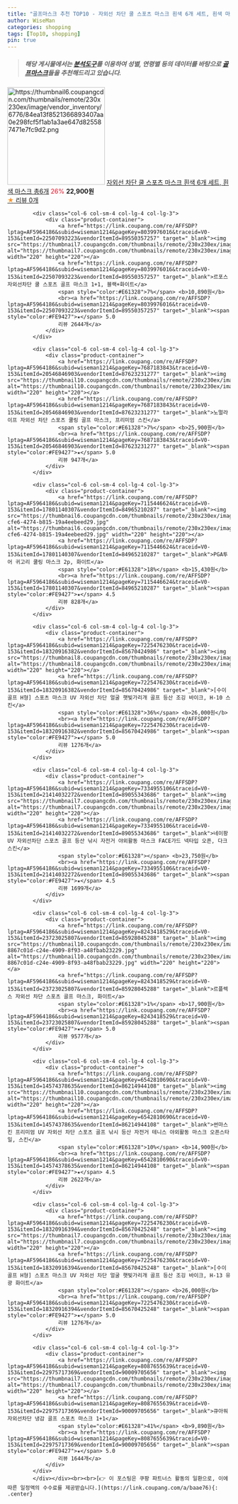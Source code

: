 ```yaml
---
title: "골프마스크 추천 TOP10 - 자외선 차단 쿨 스포츠 마스크 흰색 6개 세트, 흰색 마스크 총6개"
author: WiseMan
categories: shopping
tags: [Top10, shopping]
pin: true
---
```


> ##### 해당 게시물에서는 [**분석도구**](https://itemscout.io/)를 이용하여 **성별**, **연령별** 등의 데이터를 바탕으로 [**골프마스크**](https://link.coupang.com/a/baae76)들을 추천해드리고 있습니다.
<div class="container"><div class="row">
            <div class="col-6 col-sm-4 col-lg-4 col-lg-3">
                <div class="product-container">
                    <a href="https://link.coupang.com/re/AFFSDP?lptag=AF5964186&subid=wiseman1214&pageKey=8220842917&traceid=V0-153&itemId=23627601276&vendorItemId=90653099262" target="_blank"><img src="https://thumbnail6.coupangcdn.com/thumbnails/remote/230x230ex/image/vendor_inventory/6776/84ea13f8521366893407aa0e298fcf5f1ab1a3ae647d825587471e7fc9d2.png" alt="https://thumbnail6.coupangcdn.com/thumbnails/remote/230x230ex/image/vendor_inventory/6776/84ea13f8521366893407aa0e298fcf5f1ab1a3ae647d825587471e7fc9d2.png" width="220" height="220"></a>
                    <a href="https://link.coupang.com/re/AFFSDP?lptag=AF5964186&subid=wiseman1214&pageKey=8220842917&traceid=V0-153&itemId=23627601276&vendorItemId=90653099262" target="_blank">자외선 차단 쿨 스포츠 마스크 흰색 6개 세트, 흰색 마스크 총6개</a>
                    <span style="color:#E61328">26%</span> <b>22,900원</b>
                    <br><a href="https://link.coupang.com/re/AFFSDP?lptag=AF5964186&subid=wiseman1214&pageKey=8220842917&traceid=V0-153&itemId=23627601276&vendorItemId=90653099262" target="_blank"><span style="color:#FE9427">★</span> 
                    리뷰 0개</a>
                </div>
            </div>
            
            <div class="col-6 col-sm-4 col-lg-4 col-lg-3">
                <div class="product-container">
                    <a href="https://link.coupang.com/re/AFFSDP?lptag=AF5964186&subid=wiseman1214&pageKey=8039976016&traceid=V0-153&itemId=22507093223&vendorItemId=89550357257" target="_blank"><img src="https://thumbnail7.coupangcdn.com/thumbnails/remote/230x230ex/image/vendor_inventory/bcac/36f1ac5e7e1c2a7302e090e903f4ce2d177fe260409a38cec4cdaea4c225.jpg" alt="https://thumbnail7.coupangcdn.com/thumbnails/remote/230x230ex/image/vendor_inventory/bcac/36f1ac5e7e1c2a7302e090e903f4ce2d177fe260409a38cec4cdaea4c225.jpg" width="220" height="220"></a>
                    <a href="https://link.coupang.com/re/AFFSDP?lptag=AF5964186&subid=wiseman1214&pageKey=8039976016&traceid=V0-153&itemId=22507093223&vendorItemId=89550357257" target="_blank">르포스 자외선차단 쿨 스포츠 골프 마스크 1+1, 블랙+화이트</a>
                    <span style="color:#E61328">7%</span> <b>10,890원</b>
                    <br><a href="https://link.coupang.com/re/AFFSDP?lptag=AF5964186&subid=wiseman1214&pageKey=8039976016&traceid=V0-153&itemId=22507093223&vendorItemId=89550357257" target="_blank"><span style="color:#FE9427">★</span> 5.0
                    리뷰 2644개</a>
                </div>
            </div>
            
            <div class="col-6 col-sm-4 col-lg-4 col-lg-3">
                <div class="product-container">
                    <a href="https://link.coupang.com/re/AFFSDP?lptag=AF5964186&subid=wiseman1214&pageKey=7687183843&traceid=V0-153&itemId=20546846903&vendorItemId=87623231277" target="_blank"><img src="https://thumbnail10.coupangcdn.com/thumbnails/remote/230x230ex/image/vendor_inventory/b442/c659f0ca1688831869266f97cd51455fc03278daeb22bec81bc78f8b7dd7.png" alt="https://thumbnail10.coupangcdn.com/thumbnails/remote/230x230ex/image/vendor_inventory/b442/c659f0ca1688831869266f97cd51455fc03278daeb22bec81bc78f8b7dd7.png" width="220" height="220"></a>
                    <a href="https://link.coupang.com/re/AFFSDP?lptag=AF5964186&subid=wiseman1214&pageKey=7687183843&traceid=V0-153&itemId=20546846903&vendorItemId=87623231277" target="_blank">노멀라이프 자외선 차단 스포츠 쿨링 골프 마스크, 프리미엄 스킨</a>
                    <span style="color:#E61328">7%</span> <b>25,900원</b>
                    <br><a href="https://link.coupang.com/re/AFFSDP?lptag=AF5964186&subid=wiseman1214&pageKey=7687183843&traceid=V0-153&itemId=20546846903&vendorItemId=87623231277" target="_blank"><span style="color:#FE9427">★</span> 5.0
                    리뷰 947개</a>
                </div>
            </div>
            
            <div class="col-6 col-sm-4 col-lg-4 col-lg-3">
                <div class="product-container">
                    <a href="https://link.coupang.com/re/AFFSDP?lptag=AF5964186&subid=wiseman1214&pageKey=7115446624&traceid=V0-153&itemId=17801140307&vendorItemId=84965210287" target="_blank"><img src="https://thumbnail6.coupangcdn.com/thumbnails/remote/230x230ex/image/retail/images/2023/02/06/9/0/52fe0b94-cfe6-4274-b815-19a4eebeed29.jpg" alt="https://thumbnail6.coupangcdn.com/thumbnails/remote/230x230ex/image/retail/images/2023/02/06/9/0/52fe0b94-cfe6-4274-b815-19a4eebeed29.jpg" width="220" height="220"></a>
                    <a href="https://link.coupang.com/re/AFFSDP?lptag=AF5964186&subid=wiseman1214&pageKey=7115446624&traceid=V0-153&itemId=17801140307&vendorItemId=84965210287" target="_blank">PGA투어 귀고리 쿨링 마스크 2p, 화이트</a>
                    <span style="color:#E61328">18%</span> <b>15,430원</b>
                    <br><a href="https://link.coupang.com/re/AFFSDP?lptag=AF5964186&subid=wiseman1214&pageKey=7115446624&traceid=V0-153&itemId=17801140307&vendorItemId=84965210287" target="_blank"><span style="color:#FE9427">★</span> 4.5
                    리뷰 828개</a>
                </div>
            </div>
            
            <div class="col-6 col-sm-4 col-lg-4 col-lg-3">
                <div class="product-container">
                    <a href="https://link.coupang.com/re/AFFSDP?lptag=AF5964186&subid=wiseman1214&pageKey=7225476230&traceid=V0-153&itemId=18320916382&vendorItemId=85670424986" target="_blank"><img src="https://thumbnail8.coupangcdn.com/thumbnails/remote/230x230ex/image/vendor_inventory/9ee5/71461f3440d97e86ef2ce959d40064abfbaf54a49cef9588edf1d7074689.png" alt="https://thumbnail8.coupangcdn.com/thumbnails/remote/230x230ex/image/vendor_inventory/9ee5/71461f3440d97e86ef2ce959d40064abfbaf54a49cef9588edf1d7074689.png" width="220" height="220"></a>
                    <a href="https://link.coupang.com/re/AFFSDP?lptag=AF5964186&subid=wiseman1214&pageKey=7225476230&traceid=V0-153&itemId=18320916382&vendorItemId=85670424986" target="_blank">[수이골프 H형] 스포츠 마스크 UV 자외선 차단 얼굴 햇빛가리개 골프 등산 조깅 바이크, H-10 스킨</a>
                    <span style="color:#E61328">36%</span> <b>26,000원</b>
                    <br><a href="https://link.coupang.com/re/AFFSDP?lptag=AF5964186&subid=wiseman1214&pageKey=7225476230&traceid=V0-153&itemId=18320916382&vendorItemId=85670424986" target="_blank"><span style="color:#FE9427">★</span> 5.0
                    리뷰 1276개</a>
                </div>
            </div>
            
            <div class="col-6 col-sm-4 col-lg-4 col-lg-3">
                <div class="product-container">
                    <a href="https://link.coupang.com/re/AFFSDP?lptag=AF5964186&subid=wiseman1214&pageKey=7334955106&traceid=V0-153&itemId=21414032272&vendorItemId=89055343686" target="_blank"><img src="https://thumbnail7.coupangcdn.com/thumbnails/remote/230x230ex/image/vendor_inventory/cb5d/d683ac972d827b3c729f1f93798c6ce615233dac29b086afa4b1a4c15d3b.jpg" alt="https://thumbnail7.coupangcdn.com/thumbnails/remote/230x230ex/image/vendor_inventory/cb5d/d683ac972d827b3c729f1f93798c6ce615233dac29b086afa4b1a4c15d3b.jpg" width="220" height="220"></a>
                    <a href="https://link.coupang.com/re/AFFSDP?lptag=AF5964186&subid=wiseman1214&pageKey=7334955106&traceid=V0-153&itemId=21414032272&vendorItemId=89055343686" target="_blank">네이팡 UV 자외선차단 스포츠 골프 등산 낚시 자전거 야외활동 마스크 FACE가드 넥타입 오픈, 다크스킨</a>
                    <span style="color:#E61328"></span> <b>23,750원</b>
                    <br><a href="https://link.coupang.com/re/AFFSDP?lptag=AF5964186&subid=wiseman1214&pageKey=7334955106&traceid=V0-153&itemId=21414032272&vendorItemId=89055343686" target="_blank"><span style="color:#FE9427">★</span> 4.5
                    리뷰 1699개</a>
                </div>
            </div>
            
            <div class="col-6 col-sm-4 col-lg-4 col-lg-3">
                <div class="product-container">
                    <a href="https://link.coupang.com/re/AFFSDP?lptag=AF5964186&subid=wiseman1214&pageKey=8243418529&traceid=V0-153&itemId=23723025807&vendorItemId=85928045288" target="_blank"><img src="https://thumbnail10.coupangcdn.com/thumbnails/remote/230x230ex/image/retail/images/2538940437453-8867c01d-c24e-4909-8f93-a48fbab23229.jpg" alt="https://thumbnail10.coupangcdn.com/thumbnails/remote/230x230ex/image/retail/images/2538940437453-8867c01d-c24e-4909-8f93-a48fbab23229.jpg" width="220" height="220"></a>
                    <a href="https://link.coupang.com/re/AFFSDP?lptag=AF5964186&subid=wiseman1214&pageKey=8243418529&traceid=V0-153&itemId=23723025807&vendorItemId=85928045288" target="_blank">르플렉스 자외선 차단 스포츠 골프 마스크, 화이트</a>
                    <span style="color:#E61328">1%</span> <b>17,900원</b>
                    <br><a href="https://link.coupang.com/re/AFFSDP?lptag=AF5964186&subid=wiseman1214&pageKey=8243418529&traceid=V0-153&itemId=23723025807&vendorItemId=85928045288" target="_blank"><span style="color:#FE9427">★</span> 5.0
                    리뷰 9577개</a>
                </div>
            </div>
            
            <div class="col-6 col-sm-4 col-lg-4 col-lg-3">
                <div class="product-container">
                    <a href="https://link.coupang.com/re/AFFSDP?lptag=AF5964186&subid=wiseman1214&pageKey=6542810690&traceid=V0-153&itemId=14574378635&vendorItemId=86214944108" target="_blank"><img src="https://thumbnail10.coupangcdn.com/thumbnails/remote/230x230ex/image/vendor_inventory/dc90/8130c9b36b46565acd48152cd1b5403baf49b066f66717eeeabfb1c401de.jpg" alt="https://thumbnail10.coupangcdn.com/thumbnails/remote/230x230ex/image/vendor_inventory/dc90/8130c9b36b46565acd48152cd1b5403baf49b066f66717eeeabfb1c401de.jpg" width="220" height="220"></a>
                    <a href="https://link.coupang.com/re/AFFSDP?lptag=AF5964186&subid=wiseman1214&pageKey=6542810690&traceid=V0-153&itemId=14574378635&vendorItemId=86214944108" target="_blank">썬마스킨 프리미엄 UV 자외선 차단 스포츠 골프 낚시 등산 자전거 테니스 야외활동 마스크 오픈스타일, 스킨</a>
                    <span style="color:#E61328">10%</span> <b>14,900원</b>
                    <br><a href="https://link.coupang.com/re/AFFSDP?lptag=AF5964186&subid=wiseman1214&pageKey=6542810690&traceid=V0-153&itemId=14574378635&vendorItemId=86214944108" target="_blank"><span style="color:#FE9427">★</span> 4.5
                    리뷰 2622개</a>
                </div>
            </div>
            
            <div class="col-6 col-sm-4 col-lg-4 col-lg-3">
                <div class="product-container">
                    <a href="https://link.coupang.com/re/AFFSDP?lptag=AF5964186&subid=wiseman1214&pageKey=7225476230&traceid=V0-153&itemId=18320916394&vendorItemId=85670425248" target="_blank"><img src="https://thumbnail7.coupangcdn.com/thumbnails/remote/230x230ex/image/vendor_inventory/f904/2b04469dd40de62ac2de3eed11805fd13e695e6390152e1de3de44894f6f.png" alt="https://thumbnail7.coupangcdn.com/thumbnails/remote/230x230ex/image/vendor_inventory/f904/2b04469dd40de62ac2de3eed11805fd13e695e6390152e1de3de44894f6f.png" width="220" height="220"></a>
                    <a href="https://link.coupang.com/re/AFFSDP?lptag=AF5964186&subid=wiseman1214&pageKey=7225476230&traceid=V0-153&itemId=18320916394&vendorItemId=85670425248" target="_blank">[수이골프 H형] 스포츠 마스크 UV 자외선 차단 얼굴 햇빛가리개 골프 등산 조깅 바이크, H-13 유광 화이트</a>
                    <span style="color:#E61328"></span> <b>26,000원</b>
                    <br><a href="https://link.coupang.com/re/AFFSDP?lptag=AF5964186&subid=wiseman1214&pageKey=7225476230&traceid=V0-153&itemId=18320916394&vendorItemId=85670425248" target="_blank"><span style="color:#FE9427">★</span> 5.0
                    리뷰 1276개</a>
                </div>
            </div>
            
            <div class="col-6 col-sm-4 col-lg-4 col-lg-3">
                <div class="product-container">
                    <a href="https://link.coupang.com/re/AFFSDP?lptag=AF5964186&subid=wiseman1214&pageKey=8087655639&traceid=V0-153&itemId=22975717369&vendorItemId=90009705656" target="_blank"><img src="https://thumbnail7.coupangcdn.com/thumbnails/remote/230x230ex/image/vendor_inventory/d65c/39878955077e44b7778b134cac81599d39f50bd29aaaade3aa21adf50070.jpg" alt="https://thumbnail7.coupangcdn.com/thumbnails/remote/230x230ex/image/vendor_inventory/d65c/39878955077e44b7778b134cac81599d39f50bd29aaaade3aa21adf50070.jpg" width="220" height="220"></a>
                    <a href="https://link.coupang.com/re/AFFSDP?lptag=AF5964186&subid=wiseman1214&pageKey=8087655639&traceid=V0-153&itemId=22975717369&vendorItemId=90009705656" target="_blank">큐아워 자외선차단 냉감 골프 스포츠 마스크 1+1</a>
                    <span style="color:#E61328">41%</span> <b>9,890원</b>
                    <br><a href="https://link.coupang.com/re/AFFSDP?lptag=AF5964186&subid=wiseman1214&pageKey=8087655639&traceid=V0-153&itemId=22975717369&vendorItemId=90009705656" target="_blank"><span style="color:#FE9427">★</span> 5.0
                    리뷰 1644개</a>
                </div>
            </div>
            </div></div><br><br>[👉 이 포스팅은 쿠팡 파트너스 활동의 일환으로, 이에 따른 일정액의 수수료를 제공받습니다.](https://link.coupang.com/a/baae76){: .center}